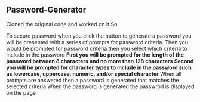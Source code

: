## Password-Generator

Cloned the original code and worked on it:So

To secure password when you click the button to generate a password you will be presented with a series of prompts for password criteria.
Then you wpuld be prompted for  password criteria then you select which criteria to include in the password
**First you will be prompted for the length of the password between 8 characters and no more than 128 characters**
**Second you will be prompted for character types to include in the password such as lowercase, uppercase, numeric, and/or special character**
When all prompts are answered then a password is generated that matches the selected criteria
When the password is generated the passwrod is displayed on the page
